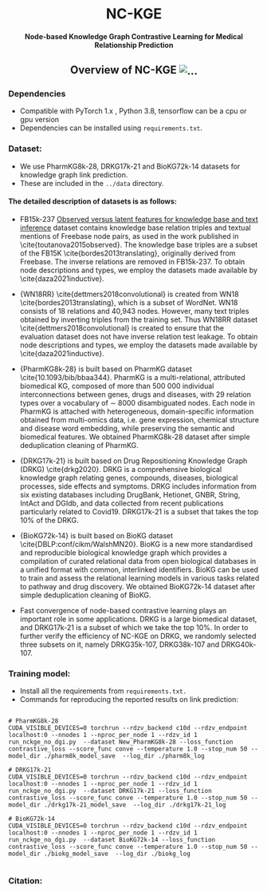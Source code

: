 <h1 align="center">
  NC-KGE
</h1>

<h4 align="center">Node-based Knowledge Graph Contrastive Learning for Medical Relationship Prediction</h4>



<h2 align="center">
  Overview of NC-KGE
  <img align="center"  src="https://github.com/DeepLearningPS/NC-KGE/blob/main/NC-KGE/image/cl.png" alt="...">
</h2>

<!--
# We add some experiments in the appendix of the paper. Details can be found in https://github.com/DeepLearningPS/NC-KGE/blob/main/NC-KGE.pdf
-->


### Dependencies

- Compatible with PyTorch 1.x , Python 3.8, tensorflow can be a cpu or gpu version
- Dependencies can be installed using `requirements.txt`.

### Dataset:

- We use  PharmKG8k-28, DRKG17k-21 and BioKG72k-14 datasets for knowledge graph link prediction. 
- These are included in the `../data` directory.

#### The detailed description of datasets is as follows:

- FB15k-237 [Observed versus latent features for knowledge base and text inference](chrome-extension://jkhojcaggkaojlhfddocjkkphfdkejeg/pdf/viewer.html?file=https%3A%2F%2Faclanthology.org%2FW15-4007.pdf) dataset contains knowledge base relation triples and textual mentions of Freebase node pairs, as used in the work published in \cite{toutanova2015observed}. The knowledge base triples are a subset of the FB15K \cite{bordes2013translating}, originally derived from Freebase. The inverse relations are removed in FB15k-237. To obtain node descriptions and types, we employ the datasets made available by \cite{daza2021inductive}. 

- {WN18RR} \cite{dettmers2018convolutional} is created from WN18 \cite{bordes2013translating}, which is a subset of WordNet. WN18 consists of 18 relations and 40,943 nodes. However, many text triples obtained by inverting triples from the training set. Thus WN18RR dataset \cite{dettmers2018convolutional} is created to ensure that the evaluation dataset does not have inverse relation test leakage. To obtain node descriptions and types, we employ the datasets made available by \cite{daza2021inductive}. 
	
- {PharmKG8k-28} is built based on PharmKG dataset \cite{10.1093/bib/bbaa344}. PharmKG is a multi-relational, attributed biomedical KG, composed of more than 500 000 individual interconnections between genes, drugs and diseases, with 29 relation types over a vocabulary of $\sim$ 8000 disambiguated nodes.  Each node in PharmKG is attached with heterogeneous, domain-specific information obtained from multi-omics data, i.e. gene expression, chemical structure and disease word embedding, while preserving the semantic and biomedical features. We obtained PharmKG8k-28 dataset after simple deduplication cleaning of PharmKG.


- {DRKG17k-21} is built based on Drug Repositioning Knowledge Graph (DRKG) \cite{drkg2020}. DRKG is a comprehensive biological knowledge graph relating genes, compounds, diseases, biological processes, side effects and symptoms.  DRKG includes information from six existing databases including DrugBank, Hetionet, GNBR, String, IntAct and DGIdb, and data collected from recent publications particularly related to Covid19. DRKG17k-21 is a subset that takes the top 10\% of the DRKG.
	
- {BioKG72k-14} is built based on BioKG dataset \cite{DBLP:conf/cikm/WalshMN20}. BioKG is a new more standardised and reproducible biological knowledge graph which provides a compilation of curated relational data from open biological databases in a unified format with common, interlinked identifiers. BioKG can be used to train and assess the relational learning models in various tasks related to pathway and drug discovery. We obtained BioKG72k-14 dataset after simple deduplication cleaning of BioKG.

- Fast convergence of node-based contrastive learning plays an important role in some applications. DRKG is a large biomedical dataset, and DRKG17k-21 is a subset of which we take the top 10\%. In order to further verify the efficiency of NC-KGE on DRKG, we randomly selected three subsets on it, namely DRKG35k-107, DRKG38k-107 and DRKG40k-107.



### Training model:

- Install all the requirements from `requirements.txt.`
- Commands for reproducing the reported results on link prediction:


```shell

# PharmKG8k-28
CUDA_VISIBLE_DEVICES=0 torchrun --rdzv_backend c10d --rdzv_endpoint localhost:0 --nnodes 1 --nproc_per_node 1 --rdzv_id 1 run_nckge_no_dgi.py  --dataset New_PharmKG8k-28 --loss_function contrastive_loss --score_func conve --temperature 1.0 --stop_num 50 --model_dir ./pharm8k_model_save  --log_dir ./pharm8k_log

# DRKG17k-21
CUDA_VISIBLE_DEVICES=0 torchrun --rdzv_backend c10d --rdzv_endpoint localhost:0 --nnodes 1 --nproc_per_node 1 --rdzv_id 1 run_nckge_no_dgi.py  --dataset DRKG17k-21 --loss_function contrastive_loss --score_func conve --temperature 1.0 --stop_num 50 --model_dir ./drkg17k-21_model_save  --log_dir ./drkg17k-21_log

# BioKG72k-14
CUDA_VISIBLE_DEVICES=0 torchrun --rdzv_backend c10d --rdzv_endpoint localhost:0 --nnodes 1 --nproc_per_node 1 --rdzv_id 1 run_nckge_no_dgi.py  --dataset BioKG72k-14 --loss_function contrastive_loss --score_func conve --temperature 1.0 --stop_num 50 --model_dir ./biokg_model_save  --log_dir ./biokg_log
  
```


### Citation:
